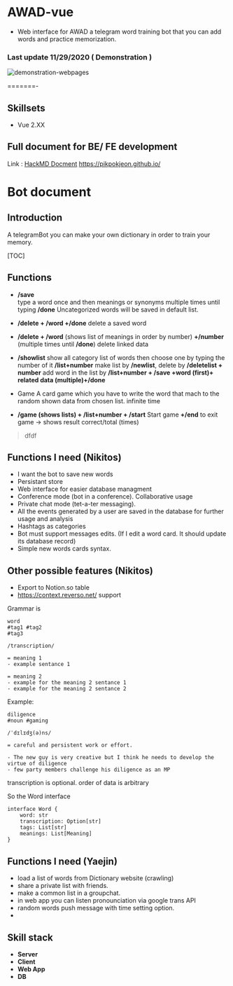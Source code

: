 
# AWAD-vue
- Web interface for AWAD a telegram word training bot that you can add words and practice memorization.

### Last update 11/29/2020 ( Demonstration )

![demonstration-webpages](https://github.com/YaejinJeon/AWAD-vue/blob/main/demo.gif)



=======- 
## Skillsets
- Vue 2.XX
## Full document for BE/ FE development
Link : [HackMD Docment](https://hackmd.io/wvgZqz29RnqURDnIBkRiFA?view)
https://pikpokjeon.github.io/


# Bot document
## Introduction

A telegramBot you can make your own dictionary in order to train your memory.

[TOC]

## Functions

- **/save**   
 type a word once and then meanings or synonyms multiple times until typing **/done**
 Uncategorized words will be saved in default list.

- **/delete + /word +/done**
 delete a saved word
- **/delete + /word** (shows list of meanings in order by number) **+/number** (multiple times until **/done**) 
 delete linked data
- **/showlist** 
 show all category list of words then choose one by typing the number of it **/list+number** 
	make list by **/newlist**, delete by **/deletelist + number**
add word in the list by **/list+number + /save +word (first)+ related data (multiple)+/done**
- Game 
 A card game which you have to write the word that mach to the random shown data from chosen list. infinite time
- **/game (shows lists) + /list+number + /start** 
  Start game
  **+/end** to exit game -> shows result correct/total (times)
> dfdf          
        
## Functions I need (Nikitos)

- I want the bot to save new words
- Persistant store
- Web interface for easier database managment
- Conference mode (bot in a conference). Collaborative usage
- Private chat mode (tet-a-ter messaging).
- All the events generated by a user are saved in the database for further usage and analysis
- Hashtags as categories
- Bot must support messages edits. (If I edit a word card. It should update its database record)
- Simple new words cards syntax. 

## Other possible features (Nikitos)

- Export to Notion.so table
- https://context.reverso.net/ support

Grammar is 
```
word
#tag1 #tag2
#tag3

/transcription/

= meaning 1
- example sentance 1

= meaning 2
- example for the meaning 2 sentance 1
- example for the meaning 2 sentance 2
```

Example:

```
diligence
#noun #gaming

/ˈdɪlɪdʒ(ə)ns/

= careful and persistent work or effort.

- The new guy is very creative but I think he needs to develop the virtue of diligence
- few party members challenge his diligence as an MP
```

transcription is optional. order of data is arbitrary

So the Word interface
```
interface Word {
    word: str
    transcription: Option[str]
    tags: List[str]
    meanings: List[Meaning]
}
```

## Functions I need (Yaejin)
- load a list of words from Dictionary website (crawling)
- share a private list with friends.
- make a common list in a groupchat.
- in web app you can listen pronounciation via google trans API
- random words push message with time setting option.
- 

## Skill stack
- **Server**
- **Client**
- **Web App**
- **DB**

